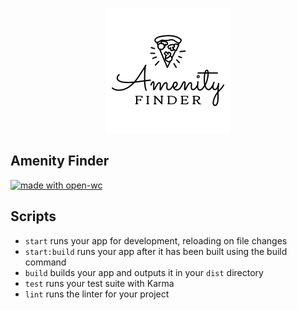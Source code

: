 <p align="center">
  <img width="200" src="./assets/img/amenity-finder-logo.png"></img>
</p>

## Amenity Finder

[![made with open-wc](https://img.shields.io/badge/made%20with-open--wc-%23217ff9?style=flat-square)](https://open-wc.org)

## Scripts

- `start` runs your app for development, reloading on file changes
- `start:build` runs your app after it has been built using the build command
- `build` builds your app and outputs it in your `dist` directory
- `test` runs your test suite with Karma
- `lint` runs the linter for your project
